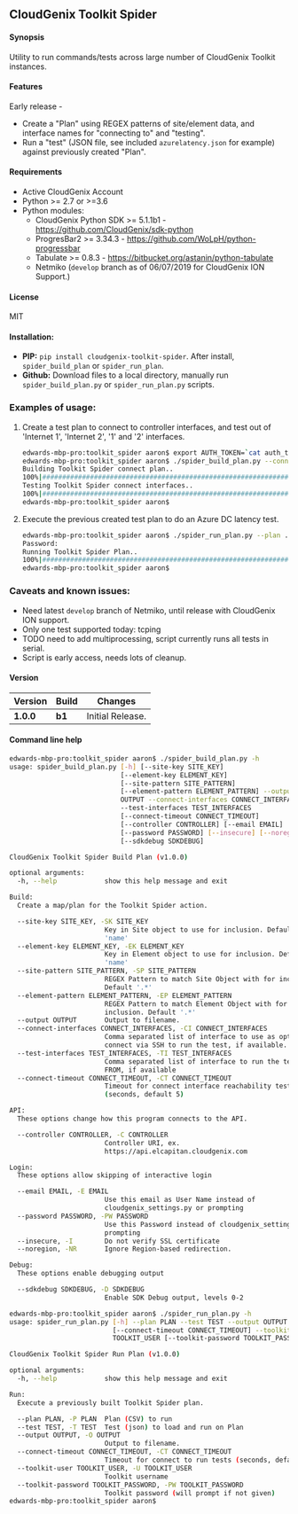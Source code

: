 CloudGenix Toolkit Spider
----------

#### Synopsis
Utility to run commands/tests across large number of CloudGenix Toolkit instances.

#### Features
Early release -
* Create a "Plan" using REGEX patterns of site/element data, and interface names for "connecting to" and "testing".
* Run a "test" (JSON file, see included `azurelatency.json` for example) against previously created "Plan".

#### Requirements
* Active CloudGenix Account
* Python >= 2.7 or >=3.6
* Python modules:
    * CloudGenix Python SDK >= 5.1.1b1 - <https://github.com/CloudGenix/sdk-python>
    * ProgresBar2 >= 3.34.3 - <https://github.com/WoLpH/python-progressbar>
    * Tabulate >= 0.8.3 - <https://bitbucket.org/astanin/python-tabulate>
    * Netmiko (`develop` branch as of 06/07/2019 for CloudGenix ION Support.)


#### License
MIT

#### Installation:
 - **PIP:** `pip install cloudgenix-toolkit-spider`. After install, `spider_build_plan` or `spider_run_plan`.
 - **Github:** Download files to a local directory, manually run `spider_build_plan.py` or `spider_run_plan.py` scripts. 

### Examples of usage:
 1. Create a test plan to connect to controller interfaces, and test out of 'Internet 1', 'Internet 2', '1' and '2' interfaces.
    ```bash
    edwards-mbp-pro:toolkit_spider aaron$ export AUTH_TOKEN=`cat auth_token`
    edwards-mbp-pro:toolkit_spider aaron$ ./spider_build_plan.py --connect-interfaces "Controller 1,Controller" --test-interfaces "Internet 1,Internet 2,1,2" --output test_plan.csv
    Building Toolkit Spider connect plan..
    100%|######################################################################################################################################################################|Time:  0:00:01
    Testing Toolkit Spider connect interfaces..
    100%|######################################################################################################################################################################|Time:  0:02:00
    edwards-mbp-pro:toolkit_spider aaron$
    ```
 2. Execute the previous created test plan to do an Azure DC latency test.
    ```bash
    edwards-mbp-pro:toolkit_spider aaron$ ./spider_run_plan.py --plan ./test_plan.csv --test ./azurelatency.json --output test_results.csv -U toolkituser
    Password: 
    Running Toolkit Spider Plan..
    100%|######################################################################################################################################################################|Time:  0:01:00
    edwards-mbp-pro:toolkit_spider aaron$ 
    ```

### Caveats and known issues:
 - Need latest `develop` branch of Netmiko, until release with CloudGenix ION support.
 - Only one test supported today: tcping
 - TODO need to add multiprocessing, script currently runs all tests in serial.
 - Script is early access, needs lots of cleanup.
 
#### Version
| Version | Build | Changes |
| ------- | ----- | ------- |
| **1.0.0** | **b1** | Initial Release. |

#### Command line help
```bash
edwards-mbp-pro:toolkit_spider aaron$ ./spider_build_plan.py -h
usage: spider_build_plan.py [-h] [--site-key SITE_KEY]
                            [--element-key ELEMENT_KEY]
                            [--site-pattern SITE_PATTERN]
                            [--element-pattern ELEMENT_PATTERN] --output
                            OUTPUT --connect-interfaces CONNECT_INTERFACES
                            --test-interfaces TEST_INTERFACES
                            [--connect-timeout CONNECT_TIMEOUT]
                            [--controller CONTROLLER] [--email EMAIL]
                            [--password PASSWORD] [--insecure] [--noregion]
                            [--sdkdebug SDKDEBUG]

CloudGenix Toolkit Spider Build Plan (v1.0.0)

optional arguments:
  -h, --help            show this help message and exit

Build:
  Create a map/plan for the Toolkit Spider action.

  --site-key SITE_KEY, -SK SITE_KEY
                        Key in Site object to use for inclusion. Default
                        'name'
  --element-key ELEMENT_KEY, -EK ELEMENT_KEY
                        Key in Element object to use for inclusion. Default
                        'name'
  --site-pattern SITE_PATTERN, -SP SITE_PATTERN
                        REGEX Pattern to match Site Object with for inclusion.
                        Default '.*'
  --element-pattern ELEMENT_PATTERN, -EP ELEMENT_PATTERN
                        REGEX Pattern to match Element Object with for
                        inclusion. Default '.*'
  --output OUTPUT       Output to filename.
  --connect-interfaces CONNECT_INTERFACES, -CI CONNECT_INTERFACES
                        Comma separated list of interface to use as options to
                        connect via SSH to run the test, if available.
  --test-interfaces TEST_INTERFACES, -TI TEST_INTERFACES
                        Comma separated list of interface to run the test
                        FROM, if available
  --connect-timeout CONNECT_TIMEOUT, -CT CONNECT_TIMEOUT
                        Timeout for connect interface reachability test
                        (seconds, default 5)

API:
  These options change how this program connects to the API.

  --controller CONTROLLER, -C CONTROLLER
                        Controller URI, ex.
                        https://api.elcapitan.cloudgenix.com

Login:
  These options allow skipping of interactive login

  --email EMAIL, -E EMAIL
                        Use this email as User Name instead of
                        cloudgenix_settings.py or prompting
  --password PASSWORD, -PW PASSWORD
                        Use this Password instead of cloudgenix_settings.py or
                        prompting
  --insecure, -I        Do not verify SSL certificate
  --noregion, -NR       Ignore Region-based redirection.

Debug:
  These options enable debugging output

  --sdkdebug SDKDEBUG, -D SDKDEBUG
                        Enable SDK Debug output, levels 0-2

edwards-mbp-pro:toolkit_spider aaron$ ./spider_run_plan.py -h
usage: spider_run_plan.py [-h] --plan PLAN --test TEST --output OUTPUT
                          [--connect-timeout CONNECT_TIMEOUT] --toolkit-user
                          TOOLKIT_USER [--toolkit-password TOOLKIT_PASSWORD]

CloudGenix Toolkit Spider Run Plan (v1.0.0)

optional arguments:
  -h, --help            show this help message and exit

Run:
  Execute a previously built Toolkit Spider plan.

  --plan PLAN, -P PLAN  Plan (CSV) to run
  --test TEST, -T TEST  Test (json) to load and run on Plan
  --output OUTPUT, -O OUTPUT
                        Output to filename.
  --connect-timeout CONNECT_TIMEOUT, -CT CONNECT_TIMEOUT
                        Timeout for connect to run tests (seconds, default 5)
  --toolkit-user TOOLKIT_USER, -U TOOLKIT_USER
                        Toolkit username
  --toolkit-password TOOLKIT_PASSWORD, -PW TOOLKIT_PASSWORD
                        Toolkit password (will prompt if not given)
edwards-mbp-pro:toolkit_spider aaron$ 
```



